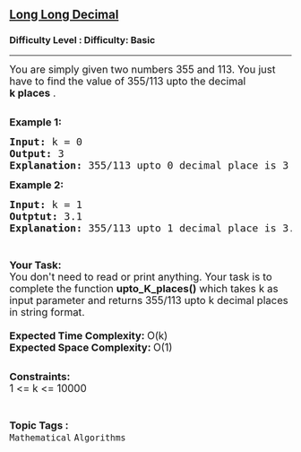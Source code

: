 <h2><a href="https://www.geeksforgeeks.org/problems/long-long-decimal4552/1?page=30&difficulty=Basic&status=unsolved,attempted&sortBy=accuracy">Long Long Decimal</a></h2><h3>Difficulty Level : Difficulty: Basic</h3><hr><div class="problems_problem_content__Xm_eO"><p><span style="font-size:18px">You are simply given two numbers 355 and 113. You just have to find the value&nbsp;of 355/113 upto the decimal&nbsp; <strong>k</strong><strong>&nbsp;places</strong>&nbsp;.&nbsp;</span><br>
&nbsp;</p>

<p><span style="font-size:18px"><strong>Example 1:</strong></span></p>

<pre><span style="font-size:18px"><strong>Input: </strong>k = 0
<strong>Output: </strong>3
<strong>Explanation: </strong>355/113 upto 0 decimal place is 3</span>
</pre>

<p><span style="font-size:18px"><strong>Example 2:</strong></span></p>

<pre><span style="font-size:18px"><strong>Input: </strong>k = 1
<strong>Outptut: </strong>3.1
<strong>Explanation: </strong>355/113 upto 1 decimal place is 3.1</span>
</pre>

<p>&nbsp;</p>

<p><span style="font-size:18px"><strong>Your Task:</strong><br>
You don't need to read or print anything. Your task is to complete the function&nbsp;<strong>upto_K_places()</strong>&nbsp;which takes k as input parameter and returns 355/113 upto k decimal places in string format.<br>
<br>
<strong>Expected Time Complexity:&nbsp;</strong>O(k)<br>
<strong>Expected Space Complexity:&nbsp;</strong>O(1)</span><br>
&nbsp;</p>

<p><span style="font-size:18px"><strong>Constraints:&nbsp;</strong><br>
1 &lt;= k &lt;= 10000</span></p>
</div><br><p><span style=font-size:18px><strong>Topic Tags : </strong><br><code>Mathematical</code>&nbsp;<code>Algorithms</code>&nbsp;